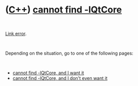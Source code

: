 
 

 

 

 

 

([C++](Cpp.md)) [cannot find -lQtCore](CppLinkErrorCannotFindQtCore.md)
=========================================================================

 

[Link error](CppLinkError.md).

 

Depending on the situation, go to one of the following pages:

 

-   [cannot find -lQtCore, and I want
    it](CppLinkErrorCannotFindQtCoreMustBeIn.md)
-   [cannot find -lQtCore, and I don't even want
    it](CppLinkErrorCannotFindQtCoreMustBeOut.md)

 

 

 

 

 

 

